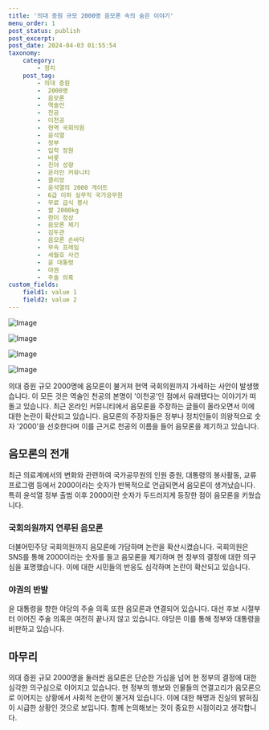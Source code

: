 ```yaml
---
title: '의대 증원 규모 2000명 음모론 속의 숨은 이야기'
menu_order: 1
post_status: publish
post_excerpt: 
post_date: 2024-04-03 01:55:54
taxonomy:
    category:
        - 정치
    post_tag:
        - 의대 증원
        -  2000명
        -  음모론
        -  역술인
        -  천공
        -  이천공
        -  현역 국회의원
        -  윤석열
        -  정부
        -  입학 정원
        -  비롯
        -  친야 성향
        -  온라인 커뮤니티
        -  클리앙
        -  윤석열의 2000 게이트
        -  6급 이하 실무직 국가공무원
        -  무료 급식 봉사
        -  쌀 2000kg
        -  한미 정상
        -  음모론 제기
        -  김두관
        -  음모론 손바닥
        -  무속 프레임
        -  세월호 사건
        -  윤 대통령
        -  야권
        -  주술 의혹
custom_fields:
    field1: value 1
    field2: value 2
---
```


![Image](https://imgnews.pstatic.net/image/015/2024/04/02/0004967715_001_20240402145909618.jpg?type=w647)

![Image](https://imgnews.pstatic.net/image/015/2024/04/02/0004967715_002_20240402145909696.jpg?type=w647)

![Image](https://imgnews.pstatic.net/image/015/2024/04/02/0004967715_003_20240402145909729.jpg?type=w647)

![Image](https://imgnews.pstatic.net/image/015/2024/04/02/0004967715_004_20240402145909751.jpg?type=w647)

의대 증원 규모 2000명에 음모론이 불거져 현역 국회의원까지 가세하는 사안이 발생했습니다. 이 모든 것은 역술인 천공의 본명이 '이천공'인 점에서 유래됐다는 이야기가 떠돌고 있습니다. 최근 온라인 커뮤니티에서 음모론을 주장하는 글들이 올라오면서 이에 대한 논란이 확산되고 있습니다. 음모론의 주장자들은 정부나 정치인들이 의왕적으로 숫자 '2000'을 선호한다며 이를 근거로 천공의 이름을 들어 음모론을 제기하고 있습니다.
## 음모론의 전개
최근 의료계에서의 변화와 관련하여 국가공무원의 인원 증원, 대통령의 봉사활동, 교류 프로그램 등에서 2000이라는 숫자가 반복적으로 언급되면서 음모론이 생겨났습니다. 특히 윤석열 정부 출범 이후 2000이란 숫자가 두드러지게 등장한 점이 음모론을 키웠습니다.
### 국회의원까지 연루된 음모론
더불어민주당 국회의원까지 음모론에 가담하며 논란을 확산시켰습니다. 국회의원은 SNS를 통해 2000이라는 숫자를 들고 음모론을 제기하며 현 정부의 결정에 대한 의구심을 표명했습니다. 이에 대한 시민들의 반응도 심각하며 논란이 확산되고 있습니다.
### 야권의 반발
윤 대통령을 향한 야당의 주술 의혹 또한 음모론과 연결되어 있습니다. 대선 후보 시절부터 이어진 주술 의혹은 여전히 끝나지 않고 있습니다. 야당은 이를 통해 정부와 대통령을 비판하고 있습니다.
## 마무리
의대 증원 규모 2000명을 둘러싼 음모론은 단순한 가십을 넘어 현 정부의 결정에 대한 심각한 의구심으로 이어지고 있습니다. 현 정부의 행보와 인물들의 연결고리가 음모론으로 이어지는 상황에서 사회적 논란이 불거져 있습니다. 이에 대한 해명과 진실의 밝혀짐이 시급한 상황인 것으로 보입니다. 함께 논의해보는 것이 중요한 시점이라고 생각합니다.
